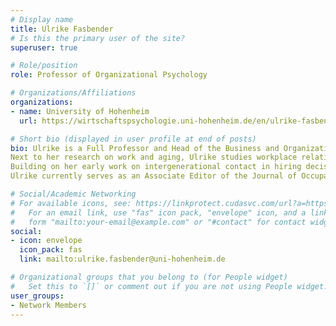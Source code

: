 ```yaml
---
# Display name
title: Ulrike Fasbender
# Is this the primary user of the site?
superuser: true

# Role/position
role: Professor of Organizational Psychology

# Organizations/Affiliations
organizations:
- name: University of Hohenheim
  url: https://wirtschaftspsychologie.uni-hohenheim.de/en/ulrike-fasbender

# Short bio (displayed in user profile at end of posts)
bio: Ulrike is a Full Professor and Head of the Business and Organizational Psychology Chair at the Institute for Education, Work and Society – University of Hohenheim in Stuttgart, Germany. She is also a Visiting Research Fellow at Birkbeck College, University of London, in the United Kingdom. She received her PhD from Leuphana University of Lüneburg and, after, worked at Oxford Brookes University and Justus Liebig University in Giessen. In addition to her academic career, Ulrike has professional experience in the areas of human resources and management consulting.
Next to her research on work and aging, Ulrike studies workplace relationships and diversity management, knowledge transfer and learning, sustainable career development, and organizational behavior, technology and change. Her research is well supported through competitive grants, including the British Academy, the German Research Foundation, the Volkswagen Foundation, and the European Union's COST Action Initiative, and has been published in high-quality journals such as the Journal of Applied Psychology, Personnel Psychology, and Human Relations. In 2021, Ulrike received the Dr. Herbert Stolzenberg Award for her research. With the population aging in many countries across the world, and the associated societal tensions, the topic of work and aging is a very critical one, and her research is making a substantial contribution to this field.
Building on her early work on intergenerational contact in hiring decisions, Ulrike has developed a broader research stream on intergroup contact at work. Her studies show how positive intergroup contact—initially between different age groups in hiring contexts, and later extending to age-diverse workplace friendships—can reduce social tensions, foster cooperation, and support employee well-being and organizational harmony.
Ulrike currently serves as an Associate Editor of the Journal of Occupational and Organizational Psychology, and is on the Editorial Boards of Personnel Psychology, Work, Aging and Retirement, the Journal of Vocational Behavior, Management Review Quarterly, and the Journal of Organizational Behavior.

# Social/Academic Networking
# For available icons, see: https://linkprotect.cudasvc.com/url?a=https%3a%2f%2fsourcethemes.com%2facademic%2fdocs%2fpage-builder%2f%23icons&c=E,1,03Q55I8O6D-V-MsaI5i3Th7UvGHpRVj6l4dANOBXiQaBRckWF-Uxi40d1B8mh5T88rS8FWL6R2UVO5-e4mDAmzVU5C2FJcU0kEkb6Qi2tyc,&typo=1
#   For an email link, use "fas" icon pack, "envelope" icon, and a link in the
#   form "mailto:your-email@example.com" or "#contact" for contact widget.
social:
- icon: envelope
  icon_pack: fas
  link: mailto:ulrike.fasbender@uni-hohenheim.de

# Organizational groups that you belong to (for People widget)
#   Set this to `[]` or comment out if you are not using People widget.
user_groups:
- Network Members
---
```

